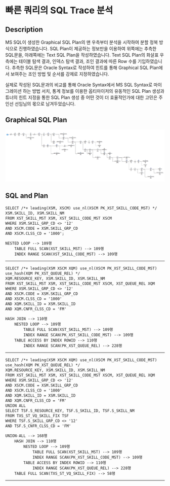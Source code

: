 # 빠른 쿼리의 SQL Trace 분석
## Description
MS SQL이 생성한 Graphical SQL Plan의 맨 우측부터 분석을 시작하여 분할 정복 방식으로 진행하였습니다. SQL Plan이 제공하는 정보만을 이용하여
위쪽에는 추측한 SQL문을, 아래쪽에는 Text SQL Plan을 작성하였습니다. Text SQL Plan의 화살표 우측에는 테이블 탐색 결과, 인덱스 탐색 결과,
조인 결과에 따른 Row 수를 기입하였습니다. 추측한 SQL문은 Oracle Syntax로 작성하여 힌트를 통해 Graphical SQL Plan에서 보여주는 조인 방법 및
순서를 강제로 지정하였습니다.

실제로 작성된 SQL문과의 비교를 통해 Oracle Syntax에서 MS SQL Syntax로 마이그레이션 하는 방법 서치, 통계 정보를 이용한 옵티마이저의 유동적인 SQL Plan 생성과
튜너의 힌트 지정을 통한 SQL Plan 생성 중 어떤 것이 더 효율적인가에 대한 고민은 주인선 선임님의 몫으로 남겨두었습니다.
## Graphical SQL Plan
![img_8.png](img_8.png)
## SQL and Plan
```oracle-sql
SELECT /*+ leading(XSM, XSCM) use_nl(XSCM PK_XST_SKILL_CODE_MST) */ XSM.SKILL_ID, XSM.SKILL_NM
FROM XST_SKILL_MST XSM, XST_SKILL_CODE_MST XSCM
WHERE XSM.SKILL_GRP_CD <> '12'
AND XSCM.CODE = XSM.SKILL_GRP_CD
AND XSCM.CLSS_CD = '1000';
```
```text
NESTED LOOP --> 109행
    TABLE FULL SCAN(XST_SKILL_MST) --> 109행
    INDEX RANGE SCAN(XST_SKILL_CODE_MST) --> 109행
```
***
```oracle-sql
SELECT /*+ leading(XSM XSCM XQM) use_nl(XSCM PK_XST_SKILL_CODE_MST) use_hash(XQM PK_XST_QUEUE_REL) */ 
XQM.RESOURCE_KEY, XSM.SKILL_ID, XSM.SKILL_NM
FROM XST_SKILL_MST XSM, XST_SKILL_CODE_MST XSCM, XST_QUEUE_REL XQM
WHERE XSM.SKILL_GRP_CD <> '12'
AND XSCM.CODE = XSM.SKILL_GRP_CD
AND XSCM.CLSS_CD = '1000'
AND XQM.SKILL_ID = XSM.SKILL_ID
AND XQM.CNFR_CLSS_CD = 'FM'
```
```text
HASH JOIN --> 110행
    NESTED LOOP --> 109행
        TABLE FULL SCAN(XST_SKILL_MST) --> 109행
        INDEX RANGE SCAN(PK_XST_SKILL_CODE_MST) --> 109행
    TABLE ACCESS BY INDEX ROWID --> 110행
        INDEX RANGE SCAN(PK_XST_QUEUE_REL) --> 228행
```
***
```oracle-sql
SELECT /*+ leading(XSM XSCM XQM) use_nl(XSCM PK_XST_SKILL_CODE_MST) use_hash(XQM PK_XST_QUEUE_REL) */ 
XQM.RESOURCE_KEY, XSM.SKILL_ID, XSM.SKILL_NM
FROM XST_SKILL_MST XSM, XST_SKILL_CODE_MST XSCM, XST_QUEUE_REL XQM
WHERE XSM.SKILL_GRP_CD <> '12'
AND XSCM.CODE = XSM.SKILL_GRP_CD
AND XSCM.CLSS_CD = '1000'
AND XQM.SKILL_ID = XSM.SKILL_ID
AND XQM.CNFR_CLSS_CD = 'FM'
UNION ALL
SELECT TSF.S_RESOURCE_KEY, TSF.S_SKILL_ID, TSF.S_SKILL_NM
FROM TXS_ST_VQ_SKILL_FIX TSF
WHERE TSF.S_SKILL_GRP_CD <> '12'
AND TSF.S_CNFR_CLSS_CD = 'FM'
```
```text
UNION-ALL --> 168행
    HASH JOIN --> 110행
        NESTED LOOP --> 109행
            TABLE FULL SCAN(XST_SKILL_MST) --> 109행
            INDEX RANGE SCAN(PK_XST_SKILL_CODE_MST) --> 109행
        TABLE ACCESS BY INDEX ROWID --> 110행
            INDEX RANGE SCAN(PK_XST_QUEUE_REL) --> 228행
    TABLE FULL SCAN(TXS_ST_VQ_SKILL_FIX) --> 58행
```
***
